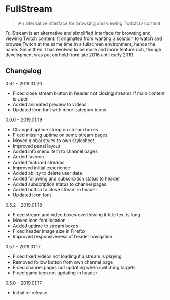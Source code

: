 # FullStream

> An alternative interface for browsing and viewing Twitch.tv content

FullStream is an alternative and simplified interface for browsing and viewing Twitch content.
It originated from wanting a solution to watch and browse Twitch at the same time in a fullscreen environment, hence the name.
Since then it has evolved to be more and more feature rich, though development was put on hold from late 2016 until early 2019.


## Changelog

0.6.1 - 2019.01.20
- Fixed close stream button in header not closing streams if main content is open
- Added animated preview to videos
- Updated icon font with more category icons

0.6.0 - 2019.01.19
- Changed uptime string on stream boxes
- Fixed missing uptime on some stream pages
- Moved global styles to own stylesheet
- Improved panel layout
- Added info menu item to channel pages
- Added favicon
- Added featured streams
- Improved initial experience
- Added ability to delete user data
- Added following and subscription status to header
- Added subscription status to channel pages
- Added button to close stream in header
- Updated icon font

0.5.2 - 2019.01.18
- Fixed stream and video boxes overflowing if title text is long
- Moved icon font location
- Added uptime to stream boxes
- Fixed header image size in Firefox
- Improved responsiveness of header navigation

0.5.1 - 2019.01.17
- Fixed fixed videos not loading if a stream is playing
- Removed follow button from own channel page
- Fixed channel pages not updating when switching targets
- Fixed game icon not updating in header

0.5.0 - 2019.01.17
- Initial re-release
